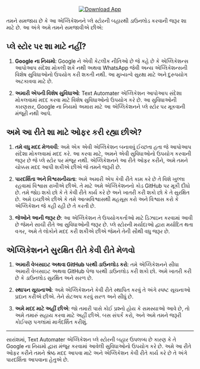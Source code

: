 <p align="center">
  <a href="https://github.com/gulabsagevadiya/TextAutomater/releases/latest/download/textAutomater.apk">
    <img src="https://img.shields.io/badge/Download-App%20Now-brightgreen" alt="Download App">
  </a>
</p>

તમને સમજાય છે કે આ એપ્લિકેશનને પ્લે સ્ટોરની બહારથી ડાઉનલોડ કરવાની જરૂર શા માટે છે. આ અંગે અમે તમને સમજાવીએ છીએ:

## પ્લે સ્ટોર પર શા માટે નહીં?

1. **Google ના નિયમો**: Google ને એવી કેટલીક નીતિઓ છે જે કહે છે કે એપ્લિકેશન્સ આપોઆપ સંદેશા મોકલી શકે નથી અથવા WhatsApp જેવી અન્ય એપ્લિકેશન્સની વિશેષ સુવિધાઓનો ઉપયોગ કરી શકતી નથી. આ મુખ્યત્વે સુરક્ષા માટે અને દુરુપયોગ અટકાવવા માટે છે.

2. **અમારી એપની વિશેષ સુવિધાઓ**: Text Automater એપ્લિકેશન આપોઆપ સંદેશા મોકલવામાં મદદ કરવા માટે વિશેષ સુવિધાઓનો ઉપયોગ કરે છે. આ સુવિધાઓની કારણસર, Google ના નિયમો અમારા માટે આ એપ્લિકેશનને પ્લે સ્ટોર પર મૂકવાની મંજૂરી નથી આપે.

## અમે આ રીતે શા માટે ઓફર કરી રહ્યા છીએ?

1. **તમે વધુ મદદ મેળવવી**: અમે એક એવી એપ્લિકેશન બનાવવું ઈચ્છતા હતા જે આપોઆપ સંદેશા મોકલવામાં મદદ કરે. આ કરવા માટે, અમને એવી સુવિધાઓનો ઉપયોગ કરવાની જરૂર છે જે પ્લે સ્ટોર પર મંજૂર નથી. એપ્લિકેશનને આ રીતે ઓફર કરીને, અમે તમને ચોક્કસ મદદ આપી શકીએ છીએ જે તમને જરૂરી છે.

2. **પારદર્શિતા અને વિશ્વસનીયતા**: અમે અમારી એપ કેવી રીતે કામ કરે છે તે વિશે ખુલ્લા રહવામાં વિશ્વાસ રાખીએ છીએ. તે માટે અમે એપ્લિકેશનનો કોડ GitHub પર મૂકી દીધો છે. તમે જોઇ શકો છો કે તે કેવી રીતે કાર્ય કરે છે અને ખાતરી કરી શકો છો કે તે સુરક્ષિત છે. અમે ઇચ્છીએ છીએ કે તમે આત્મવિશ્વાસથી મહસૂસ કરો અને વિશ્વાસ કરો કે એપ્લિકેશન જે કહી રહી છે તે કરતી છે.

3. **જેઓને આની જરૂર છે**: આ એપ્લિકેશન તે ઉપયોગકર્તાઓ માટે ડિઝાઇન કરવામાં આવી છે જેમને સાચી રીતે આ સુવિધાઓની જરૂર છે. પ્લે સ્ટોરની મર્યાદાઓ દ્વારા મર્યાદિત થતા વગર, અમે તે લોકોને મદદ કરી શકીએ છીએ જેમને તેની સૌથી વધુ જરૂર છે.

## એપ્લિકેશનને સુરક્ષિત રીતે કેવી રીતે મેળવો

1. **અમારી વેબસાઇટ અથવા GitHub પરથી ડાઉનલોડ કરો**: તમે એપ્લિકેશનને સીધા અમારી વેબસાઇટ અથવા GitHub પેજ પરથી ડાઉનલોડ કરી શકો છો. અમે ખાતરી કરી છે કે ડાઉનલોડ સુરક્ષિત અને સરળ છે.

2. **સ્થાપન સૂચનાઓ**: અમે એપ્લિકેશનને કેવી રીતે સ્થાપિત કરવું તે અંગે સ્પષ્ટ સૂચનાઓ પ્રદાન કરીએ છીએ. તેને સેટઅપ કરવું સરળ અને સીધું છે.

3. **અમે મદદ માટે અહીં છીએ**: જો તમારી પાસે કોઈ પ્રશ્નો હોય કે સમસ્યાઓ આવે છે, તો અમે તમારું સહાય કરવા માટે અહીં છીએ. બસ સંપર્ક કરો, અને અમે તમને જરૂરી કોઈપણ પગલાંમાં માર્ગદર્શિત કરીશું.

---

સારાંશમાં, Text Automater એપ્લિકેશન પ્લે સ્ટોરની બહાર ઉપલબ્ધ છે કારણ કે તે Google ના નિયમો દ્વારા મંજૂર કરવામાં આવેલી સુવિધાઓનો ઉપયોગ કરે છે. અમે આ રીતે ઓફર કરીને તમને શ્રેષ્ઠ મદદ આપવા માટે અને એપ્લિકેશન કેવી રીતે કાર્ય કરે છે તે અંગે પારદર્શિતા આપવાના હેતુએ છે.
